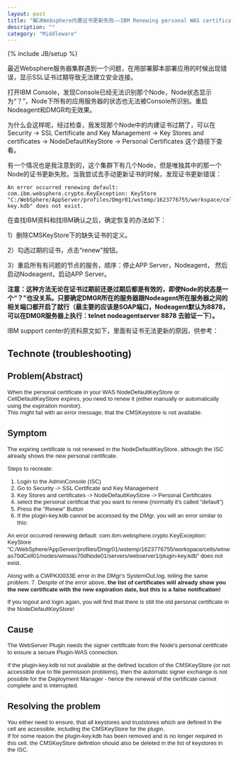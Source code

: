```yaml
---
layout: post
title: "解决Websphere内置证书更新失败——IBM Renewing personal WAS certificate fails if plugin key.kdb is unavailable"
description: ""
category: "Middleware"
---
```

{% include JB/setup %}

最近Websphere服务器集群遇到一个问题，在用部署脚本部署应用的时候出现错误，显示SSL证书过期导致无法建立安全连接。

打开IBM Console，发现Console已经无法识别那个Node，Node状态显示为“？”，Node下所有的应用服务器的状态也无法被Console所识别。重启Nodeagent和DMGR均无效果。

为什么会这样呢，经过检查，我发现那个Node中的内建证书过期了，可以在Security -> SSL Certificate and Key Management -> Key Stores and certificates -> NodeDefaultKeyStore -> Personal Certificates 这个路径下查看。

<!-- more -->


有一个情况也是我注意到的，这个集群下有几个Node，但是唯独其中的那一个Node的证书更新失败。当我尝试去手动更新证书的时候，发现证书更新错误：

	An error occurred renewing default: 	
	com.ibm.websphere.crypto.KeyException: KeyStore "C:/WebSphere/AppServer/profiles/Dmgr01/wstemp/1623776755/workspace/cells/winwas70dCell01/nodes/winwas70dNode01/servers/webserver1/plugin-key.kdb" does not exist.


在查找IBM资料和找IBM确认之后，确定恢复的办法如下：

1）删除CMSKeyStore下的缺失证书的定义。

2）勾选过期的证书，点击“renew”按钮。

3）重启所有有问题的节点的服务，顺序：停止APP Server，Nodeagent， 然后启动Nodeagent，启动APP Server。


**注意：这种方法无论在证书过期前还是过期后都是有效的，即使Node的状态是一个“？”也没关系。只要确定DMGR所在的服务器跟Nodeagent所在服务器之间的相关端口都开启了就行（最主要的应该是SOAP端口，Nodeagent默认为8878，可以在DMGR服务器上执行：telnet nodeagentserver 8878 去验证一下）。**


IBM support center的资料原文如下，里面有证书无法更新的原因，供参考：

## Technote (troubleshooting)

<div markdown="1" style="font-family: Arial, sans-serif; font-size: 13px; line-height: 1.2; text-indent: 0pt; word-spacing: normal; background-color: rgb(255, 255, 255); border: 0px rgb(0, 0, 0); clear: both; cursor: auto; direction: ltr; float: none; list-style: disc outside none; margin: 0px; outline: invert none 0px; table-layout: auto; vertical-align: baseline; visibility: inherit; z-index: auto; background-position: 0% 0%;">

  


## Problem(Abstract)

When the personal certificate in your WAS NodeDefaultKeyStore or CellDefaultKeyStore expires, you need to renew it (either manually or automatically using the expiration monitor).  
This might fail with an error message, that the CMSKeystore is not available.

## Symptom

<div markdown="1" style="border: 0px rgb(0, 0, 0); cursor: auto; direction: ltr; float: none; line-height: 1.2; list-style: disc outside none; margin: 0px; outline: invert none 0px; table-layout: auto; text-indent: 0pt; vertical-align: baseline; visibility: inherit; word-spacing: normal; z-index: auto; background-position: 0% 0%;">

The expiring certificate is not renewed in the NodeDefaultKeyStore, although the ISC already shows the new personal certificate.

Steps to recreate:

  1. Login to the AdminConsole (ISC)
  2. Go to Security -> SSL Certificate and Key Management
  3. Key Stores and certificates -> NodeDefaultKeyStore -> Personal Certificates
  4. select the personal certificat that you want to renew (normally it's called "default")
  5. Press the "Renew" Button
  6. If the plugin-key.kdb cannot be accessed by the DMgr, you will an error similar to this:  
  
An error occurred renewing default: com.ibm.websphere.crypto.KeyException: KeyStore "C:/WebSphere/AppServer/profiles/Dmgr01/wstemp/1623776755/workspace/cells/winwas70dCell01/nodes/winwas70dNode01/servers/webserver1/plugin-key.kdb" does not exist.  
  
Along with a CWPKI0033E error in the DMgr's SystemOut.log, telling the same problem.
  7. Despite of the error above, **the** **list of certificates will already show you the new certificate with the new expiration date, but this is a false notification!**  

  
If you logout and login again, you will find that there is still the old personal certificate in the NodeDefaultKeyStore!</div>

## Cause

<div markdown="1" style="border: 0px rgb(0, 0, 0); cursor: auto; direction: ltr; float: none; line-height: 1.2; list-style: disc outside none; margin: 0px; outline: invert none 0px; table-layout: auto; text-indent: 0pt; vertical-align: baseline; visibility: inherit; word-spacing: normal; z-index: auto; background-position: 0% 0%;">

The WebServer Plugin needs the signer certificate from the Node's personal certificate to ensure a secure Plugin-WAS connection.

  
If the plugin-key.kdb ist not available at the defined location of the CMSKeyStore (or not accessible due to file permission problems), then the automatic signer exchange is not possible for the Deployment Manager - hence the renewal of the certificate cannot complete and is interrupted.

</div>

  


## Resolving the problem

<div markdown="1" style="border: 0px rgb(0, 0, 0); cursor: auto; direction: ltr; float: none; line-height: 1.2; list-style: disc outside none; margin: 0px; outline: invert none 0px; table-layout: auto; text-indent: 0pt; vertical-align: baseline; visibility: inherit; word-spacing: normal; z-index: auto; background-position: 0% 0%;">

You either need to ensure, that all keystores and truststores which are defined in the cell are accessible, including the CMSKeyStore for the plugin.  
If for some reason the plugin-key.kdb has been removed and is no longer required in this cell, the CMSKeyStore definition should also be deleted in the list of keystores in the ISC.

</div>

</div>

